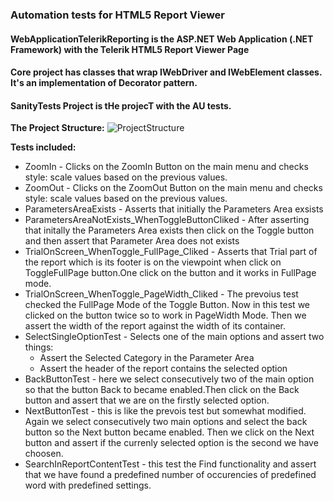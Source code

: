 ### Automation tests for HTML5 Report Viewer

#### WebApplicationTelerikReporting is the  ASP.NET Web Application (.NET Framework) with the Telerik HTML5 Report Viewer Page

#### Core project has classes that wrap IWebDriver and IWebElement classes. It's an implementation of Decorator pattern.  

#### SanityTests Project is tHe projecT with the AU tests.

**The Project Structure:**
![ProjectStructure](https://user-images.githubusercontent.com/35447819/88487932-3afc2780-cf92-11ea-9970-150818a31903.png)


**Tests included:**
* ZoomIn - Clicks on the ZoomIn Button on the main menu and checks style: scale values based on the previous values.
* ZoomOut -  Clicks on the ZoomOut Button on the main menu and checks style: scale values based on the previous values.
* ParametersAreaExists - Asserts that initially the Parameters Area exsists
* ParametersAreaNotExists_WhenToggleButtonCliked - After asserting that initally the Parameters Area exists then click on the Toggle button and then assert that Parameter Area does not exists
* TrialOnScreen_WhenToggle_FullPage_Cliked - Asserts that Trial part of the report which is its footer is on the viewpoint when click on ToggleFullPage button.One click on the button and it works in FullPage mode.
* TrialOnScreen_WhenToggle_PageWidth_Cliked - The prevoius test checked the FullPage Mode of the Toggle Button. Now in this test we clicked on the button twice so to work in PageWidth Mode. Then we assert the width of the report against the width of its container.
* SelectSingleOptionTest - Selects one of the main options and assert two things: 
  * Assert the Selected Category in the Parameter Area 
  * Assert the header of the report contains the selected option
* BackButtonTest - here we select consecutively two of the main option so that the button Back to became enabled.Then click on the Back button and assert that we are on the firstly selected option.
* NextButtonTest - this is like the prevois test but somewhat modified. Again we select consecutively two main options and select the back button so the Next button became enabled. Then we click on the Next button and assert if the currenly selected option is the second we have choosen.
* SearchInReportContentTest - this test the Find functionality and assert that we have found a predefined number of occurencies of predefined word with predefined settings.

